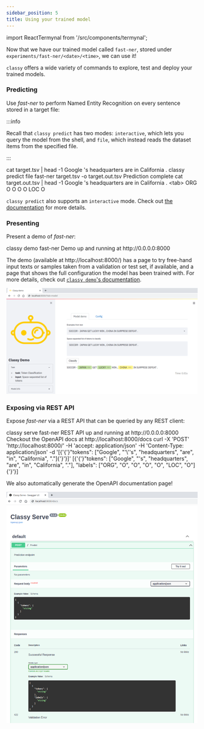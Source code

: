 ```yaml
---
sidebar_position: 5
title: Using your trained model
---
```


import ReactTermynal from '/src/components/termynal';

Now that we have our trained model called `fast-ner`, stored under `experiments/fast-ner/<date>/<time>`, we can use it!

`classy` offers a wide variety of commands to explore, test and deploy your trained models.

### Predicting

Use *fast-ner* to perform Named Entity Recognition on every sentence stored in a target file:

:::info

Recall that `classy predict` has two modes: `interactive`, which lets you query the model from the shell, and `file`,
which instead reads the dataset items from the specified file.

:::

<ReactTermynal>
  <span data-ty="input">cat target.tsv | head -1</span>
  <span data-ty>Google 's headquarters are in California .</span>
  <span data-ty="input">classy predict file fast-ner target.tsv -o target.out.tsv</span>
  <span data-ty="progress"></span>
  <span data-ty>Prediction complete</span>
  <span data-ty="input">cat target.out.tsv | head -1</span>
  <span data-ty>Google 's headquarters are in California . &lt;tab&gt; ORG O O O O LOC O</span>
</ReactTermynal>

<p />

`classy predict` also supports an `interactive` mode. Check out [the documentation](/docs/reference-manual/cli/predict) for more details.
### Presenting

Present a demo of *fast-ner*:

<ReactTermynal>
  <span data-ty="input">classy demo fast-ner</span>
  <span data-ty data-ty-start-delay="2000">Demo up and running at http://0.0.0.0:8000</span>
</ReactTermynal>

<p />

The demo (available at http://localhost:8000/) has a page to try free-hand input texts or samples taken from a validation or test set, if available,
and a page that shows the full configuration the model has been trained with. For more details, check out [`classy demo`'s documentation](/docs/reference-manual/cli/inference/#demo).

![Classy Demo](/img/intro/classy-demo-tok-model.png)

### Exposing via REST API

Expose *fast-ner* via a REST API that can be queried by any REST client:

<ReactTermynal>
  <span data-ty="input">classy serve fast-ner</span>
  <span data-ty data-ty-start-delay="2000">REST API up and running at http://0.0.0.0:8000</span>
  <span data-ty>Checkout the OpenAPI docs at http://localhost:8000/docs</span>
  <span data-ty="input">curl -X 'POST' 'http://localhost:8000/' -H 'accept: application/json' -H 'Content-Type: application/json' -d
'[{'{'}"tokens": ["Google", "'\''s", "headquarters", "are", "in", "California", "."]{'}'}]'</span>
  <span data-ty data-ty-start-delay="2000">[{'{'}"tokens": ["Google", "'s", "headquarters", "are", "in", "California", "."], "labels": ["ORG", "O", "O", "O", "O", "LOC", "O"]{'}'}]</span>
</ReactTermynal>

<p />

We also automatically generate the OpenAPI documentation page!

![Classy Serve Docs](/img/intro/classy-serve-tok.png)
